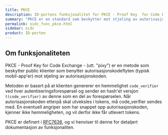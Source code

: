 ```yaml
---
title: PKCE
description: ID-portens funksjonalitet for PKCE - Proof Key  for Code Exchange
summary: "PKCE er en standard som beskytter mot stjeling av autorisasjonkoden, typisk ved bruk av mobil-app'er."
permalink: oidc_func_pkce.html
sidebar: oidc
product: ID-porten
---
```


## Om funksjonaliteten

PKCE - Proof Key  for Code Exchange - (utt. "pixy") er en metode som beskytter public klienter som benytter autorisasjonskodeflyten (typisk mobil-app'er) mot stjeling av autorisasjonskoden.

Metoden er basert på at klienten genererer en hemmelighet `code_verifier` ved hver autentiseringsforespørsel og sender en hash'et versjon `t(code_verifier)` av denne som en del av forespørselen. Når autorisasjonskoden etterpå skal utveksles i tokens, må code_verifier sendes med. En eventuell angriper som har snappet opp autorisasjonskoden, kjenner ikke hemmeligheten, og vil derfor ikke får utlevert tokens.

PKCE er definert i [RFC7636](https://tools.ietf.org/html/rfc7636), og vi henviser til denne for detaljert dokumentasjon av funksjonaliten.
